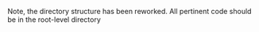 Note, the directory structure has been reworked. All pertinent code should be in the root-level directory
